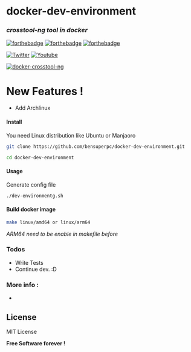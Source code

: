# docker-dev-environment

### _crosstool-ng tool in docker_
 [![forthebadge](https://forthebadge.com/images/badges/built-with-love.svg)](https://forthebadge.com) [![forthebadge](https://forthebadge.com/images/badges/powered-by-jeffs-keyboard.svg)](https://forthebadge.com) [![forthebadge](https://forthebadge.com/images/badges/contains-cat-gifs.svg)](https://forthebadge.com)

 [![Twitter](https://img.shields.io/twitter/follow/bensuperpc?style=social)](https://img.shields.io/twitter/follow/bensuperpc?style=social) [![Youtube](https://img.shields.io/youtube/channel/subscribers/UCJsQFFL7QW4LSX9eskq-9Yg?style=social)](https://img.shields.io/youtube/channel/subscribers/UCJsQFFL7QW4LSX9eskq-9Yg?style=social) 

[![docker-crosstool-ng](https://github.com/bensuperpc/docker-dev-environment/actions/workflows/main.yml/badge.svg)](https://github.com/bensuperpc/docker-dev-environment/actions/workflows/main.yml)

# New Features !

  - Add Archlinux

#### Install
You need Linux distribution like Ubuntu or Manjaoro

```sh
git clone https://github.com/bensuperpc/docker-dev-environment.git
```
```sh
cd docker-dev-environment
```
#### Usage
Generate config file

```sh
./dev-environmentg.sh
```

#### Build docker image
```sh
make linux/amd64 or linux/arm64
```

*ARM64 need to be enable in makefile before*

### Todos

 - Write Tests
 - Continue dev. :D

### More info : 
 - 

License
----

MIT License


**Free Software forever !**
   
 
